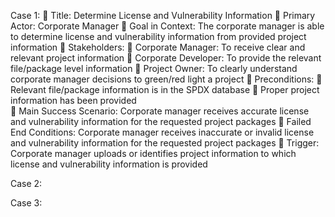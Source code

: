 Case 1:
	Title: Determine License and Vulnerability Information 
	Primary Actor: Corporate Manager
	Goal in Context: The corporate manager is able to determine license and vulnerability information from provided project information
	Stakeholders: 
	Corporate Manager: To receive clear and relevant project information
	Corporate Developer: To provide the relevant file/package level information 
	Project Owner: To clearly understand corporate manager decisions to green/red light a project 
	Preconditions: 
	Relevant file/package information is in the SPDX database
	Proper project information has been provided  
	Main Success Scenario: Corporate manager receives accurate license and vulnerability information for the requested project packages
	Failed End Conditions: Corporate manager receives inaccurate or invalid license and vulnerability information for the requested project packages
	Trigger: Corporate manager uploads or identifies project information to which license and vulnerability information is provided



Case 2:

Case 3:
